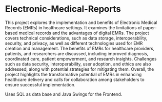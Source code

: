 # Electronic-Medical-Reports
This project explores the implementation 
and benefits of Electronic Medical Records (EMRs) 
in healthcare settings. It examines the limitations 
of paper-based medical records and the 
advantages of digital EMRs. The project covers 
technical considerations, such as data storage, 
interoperability, security, and privacy, as well as 
different technologies used for EMR creation and 
management. The benefits of EMRs for healthcare 
providers, patients, and researchers are discussed, 
including improved diagnosis, coordinated care, 
patient empowerment, and research insights. 
Challenges such as data security, interoperability, 
user adoption, and ethics are also addressed, along 
with potential strategies for mitigating them. 
Overall, the project highlights the transformative 
potential of EMRs in enhancing healthcare delivery 
and calls for collaboration among stakeholders to 
ensure successful implementation.

Uses SQL as data base and Java Swings for the Frontend.
